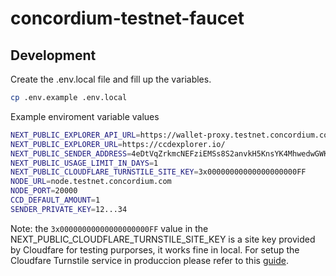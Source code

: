 # concordium-testnet-faucet

## Development

Create the .env.local file and fill up the variables.

```bash
cp .env.example .env.local
```

Example enviroment variable values

```bash
NEXT_PUBLIC_EXPLORER_API_URL=https://wallet-proxy.testnet.concordium.com/v1
NEXT_PUBLIC_EXPLORER_URL=https://ccdexplorer.io/
NEXT_PUBLIC_SENDER_ADDRESS=4eDtVqZrkmcNEFziEMSs8S2anvkH5KnsYK4MhwedwGWK1pmjZe
NEXT_PUBLIC_USAGE_LIMIT_IN_DAYS=1
NEXT_PUBLIC_CLOUDFLARE_TURNSTILE_SITE_KEY=3x00000000000000000000FF
NODE_URL=node.testnet.concordium.com
NODE_PORT=20000
CCD_DEFAULT_AMOUNT=1
SENDER_PRIVATE_KEY=12...34
```

Note: the `3x00000000000000000000FF` value in the NEXT_PUBLIC_CLOUDFLARE_TURNSTILE_SITE_KEY is a site key provided by Cloudfare for testing purporses, it works fine in local. For setup the Cloudfare Turnstile service in produccion please refer to this [guide](docs/turnstile/SETUP.md).
